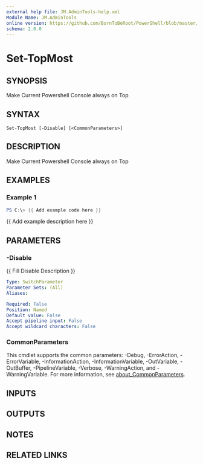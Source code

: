 ```yaml
---
external help file: JM.AdminTools-help.xml
Module Name: JM.AdminTools
online version: https://github.com/BornToBeRoot/PowerShell/blob/master/Documentation/Function/Get-WindowsProductKey.README.md
schema: 2.0.0
---
```


# Set-TopMost

## SYNOPSIS
Make Current Powershell Console always on Top

## SYNTAX

```
Set-TopMost [-Disable] [<CommonParameters>]
```

## DESCRIPTION
Make Current Powershell Console always on Top

## EXAMPLES

### Example 1
```powershell
PS C:\> {{ Add example code here }}
```

{{ Add example description here }}

## PARAMETERS

### -Disable
{{ Fill Disable Description }}

```yaml
Type: SwitchParameter
Parameter Sets: (All)
Aliases:

Required: False
Position: Named
Default value: False
Accept pipeline input: False
Accept wildcard characters: False
```

### CommonParameters
This cmdlet supports the common parameters: -Debug, -ErrorAction, -ErrorVariable, -InformationAction, -InformationVariable, -OutVariable, -OutBuffer, -PipelineVariable, -Verbose, -WarningAction, and -WarningVariable. For more information, see [about_CommonParameters](http://go.microsoft.com/fwlink/?LinkID=113216).

## INPUTS

## OUTPUTS

## NOTES

## RELATED LINKS
